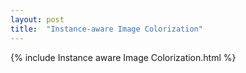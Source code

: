 ```yaml
---
layout: post
title:  "Instance-aware Image Colorization"
---
```

{%  include Instance aware Image Colorization.html    %}